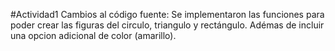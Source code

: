 #Actividad1
Cambios al código fuente:
Se implementaron las funciones para poder crear las figuras del circulo, triangulo y rectángulo. Adémas de incluir una opcion adicional de color (amarillo).
